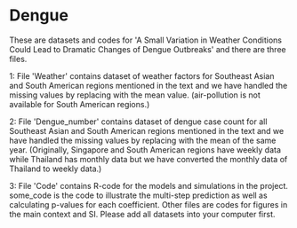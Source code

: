 # Dengue
These are datasets and codes for 'A Small Variation in Weather Conditions Could Lead to Dramatic Changes of Dengue Outbreaks' and there are three files.

1: File 'Weather' contains dataset of weather factors for Southeast Asian and South American regions mentioned in the text and we have handled the missing values by replacing with the mean value. (air-pollution is not available for South American regions.)

2: File 'Dengue_number' contains dataset of dengue case count for all Southeast Asian and South American regions mentioned in the text and we have handled the missing values by replacing with the mean of the same year. (Originally, Singapore and South American regions have weekly data while Thailand has monthly data but we have converted the monthly data of Thailand to weekly data.)

3: File 'Code' contains R-code for the models and simulations in the project. some_code is the code to illustrate the multi-step prediction as well as calculating p-values for each coefficient. Other files are codes for figures in the main context and SI. Please add all datasets into your computer first.
